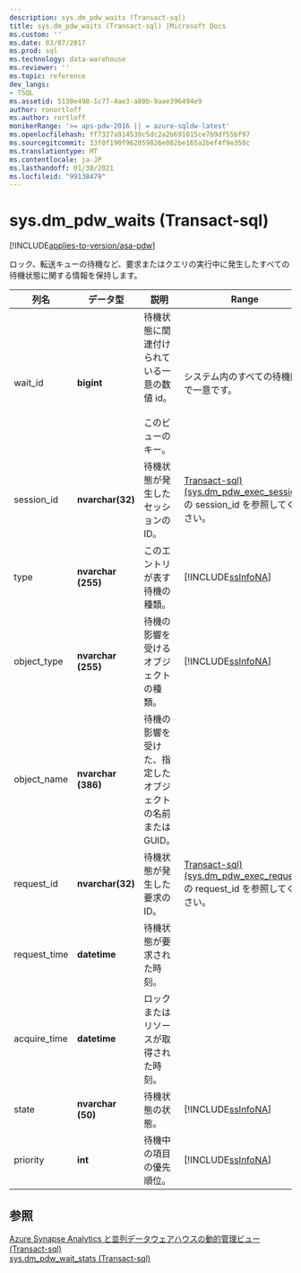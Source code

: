 ```yaml
---
description: sys.dm_pdw_waits (Transact-sql)
title: sys.dm_pdw_waits (Transact-sql) |Microsoft Docs
ms.custom: ''
ms.date: 03/07/2017
ms.prod: sql
ms.technology: data-warehouse
ms.reviewer: ''
ms.topic: reference
dev_langs:
- TSQL
ms.assetid: 5130e498-1c77-4ae3-a80b-9aae396494e9
author: ronortloff
ms.author: rortloff
monikerRange: '>= aps-pdw-2016 || = azure-sqldw-latest'
ms.openlocfilehash: ff7327a914539c5dc2a2b691015ce7b9df55bf97
ms.sourcegitcommit: 33f0f190f962059826e002be165a2bef4f9e350c
ms.translationtype: MT
ms.contentlocale: ja-JP
ms.lasthandoff: 01/30/2021
ms.locfileid: "99138479"
---
```

# <a name="sysdm_pdw_waits-transact-sql"></a>sys.dm_pdw_waits (Transact-sql)
[!INCLUDE[applies-to-version/asa-pdw](../../includes/applies-to-version/asa-pdw.md)]

  ロック、転送キューの待機など、要求またはクエリの実行中に発生したすべての待機状態に関する情報を保持します。  
  
|列名|データ型|説明|Range|  
|-----------------|---------------|-----------------|-----------|  
|wait_id|**bigint**|待機状態に関連付けられている一意の数値 id。<br /><br /> このビューのキー。|システム内のすべての待機間で一意です。|  
|session_id|**nvarchar(32)**|待機状態が発生したセッションの ID。|[Transact-sql&#41;&#40;sys.dm_pdw_exec_sessions](../../relational-databases/system-dynamic-management-views/sys-dm-pdw-exec-sessions-transact-sql.md)の session_id を参照してください。|  
|type|**nvarchar (255)**|このエントリが表す待機の種類。|[!INCLUDE[ssInfoNA](../../includes/ssinfona-md.md)]|  
|object_type|**nvarchar (255)**|待機の影響を受けるオブジェクトの種類。|[!INCLUDE[ssInfoNA](../../includes/ssinfona-md.md)]|  
|object_name|**nvarchar (386)**|待機の影響を受けた、指定したオブジェクトの名前または GUID。||  
|request_id|**nvarchar(32)**|待機状態が発生した要求の ID。|[Transact-sql&#41;&#40;sys.dm_pdw_exec_requests](../../relational-databases/system-dynamic-management-views/sys-dm-pdw-exec-requests-transact-sql.md)の request_id を参照してください。|  
|request_time|**datetime**|待機状態が要求された時刻。||  
|acquire_time|**datetime**|ロックまたはリソースが取得された時刻。||  
|state|**nvarchar (50)**|待機状態の状態。|[!INCLUDE[ssInfoNA](../../includes/ssinfona-md.md)]|  
|priority|**int**|待機中の項目の優先順位。|[!INCLUDE[ssInfoNA](../../includes/ssinfona-md.md)]|  
  
## <a name="see-also"></a>参照  
 [Azure Synapse Analytics と並列データウェアハウスの動的管理ビュー &#40;Transact-sql&#41;](../../relational-databases/system-dynamic-management-views/sql-and-parallel-data-warehouse-dynamic-management-views.md)   
 [sys.dm_pdw_wait_stats &#40;Transact-sql&#41;](../../relational-databases/system-dynamic-management-views/sys-dm-pdw-wait-stats-transact-sql.md)  
  
  
